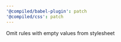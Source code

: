 ```yaml
---
'@compiled/babel-plugin': patch
'@compiled/css': patch
---
```


Omit rules with empty values from stylesheet

